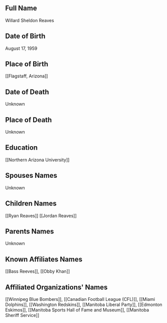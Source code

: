 ## Full Name
Willard Sheldon Reaves

## Date of Birth
August 17, 1959

## Place of Birth
[[Flagstaff, Arizona]]

## Date of Death
Unknown

## Place of Death
Unknown

## Education
[[Northern Arizona University]]

## Spouses Names
Unknown

## Children Names
[[Ryan Reaves]]
[[Jordan Reaves]]

## Parents Names
Unknown

## Known Affiliates Names
[[Bass Reeves]], [[Obby Khan]]

## Affiliated Organizations' Names
[[Winnipeg Blue Bombers]], [[Canadian Football League (CFL)]], [[Miami Dolphins]], [[Washington Redskins]], [[Manitoba Liberal Party]], [[Edmonton Eskimos]], [[Manitoba Sports Hall of Fame and Museum]], [[Manitoba Sheriff Service]]


